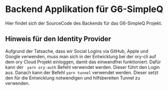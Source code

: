 # Backend Applikation für G6-SimpleQ

Hier findet sich der SourceCode des Backends für das G6-SimpleQ Projekt.


## Hinweis für den Identity Provider

Aufgrund der Tatsache, dass wir Social Logins via GitHub, Apple und Google verwenden, muss man sich in der Entwicklung bei der ory-cli auf dem ory Cloud Projekt einloggen, damit das einwandfrei funktioniert. Dafür kann der ` yarn ory-auth` Befehl verwendet werden. Dieser führt den Login aus. Danach kann der Befehl `yarn tunnel` verwendet werden. Dieser setzt den für die Entwicklung notwendigen und hilfsbereiten Tunnel zu verwenden.
